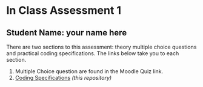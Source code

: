 # In Class Assessment 1

## Student Name: your name here

There are two sections to this assessment: theory multiple choice questions and practical coding specifications. The links below take you to each section.

1. Multiple Choice question are found in the Moodle Quiz link.
1. [Coding Specifications](./Specs/ReadMe.md) *(this repository)*
